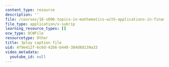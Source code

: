 ```yaml
---
content_type: resource
description: ''
file: /courses/18-s096-topics-in-mathematics-with-applications-in-finance-fall-2013/4f9e412f6c6d42b6b440384d8d139a33_eG_aRPy1KVE.srt
file_type: application/x-subrip
learning_resource_types: []
ocw_type: OCWFile
resourcetype: Other
title: 3play caption file
uid: 4f9e412f-6c6d-42b6-b440-384d8d139a33
video_metadata:
  youtube_id: null
---
```

